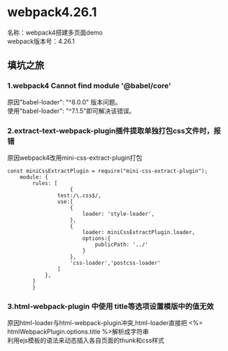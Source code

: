 # webpack4.26.1

名称：webpack4搭建多页面demo  
webpack版本号：4.26.1  


## 填坑之旅  

### 1.webpack4 Cannot find module '@babel/core'  

原因"babel-loader": "^8.0.0" 版本问题。   
使用"babel-loader": "^7.1.5"即可解决该错误。  


### 2.extract-text-webpack-plugin插件提取单独打包css文件时，报错  

原因webpack4改用mini-css-extract-plugin打包  

```
const miniCssExtractPlugin = require("mini-css-extract-plugin");
    module: {
        rules: [
                    {
                test:/\.css$/,
                use:[
                    {
                        loader: 'style-loader',
                    },
                    {
                        loader: miniCssExtractPlugin.loader,
                        options:{
                            publicPath: '../'
                        }
                    },
                    'css-loader','postcss-loader'
                ]
            },
        ]
        }

```


### 3.html-webpack-plugin 中使用 title等选项设置模版中的值无效  

原因html-loader与html-webpack-plugin冲突,html-loader直接把 <%= htmlWebpackPlugin.options.title %>解析成字符串  
利用ejs模板的语法来动态插入各自页面的thunk和css样式  
